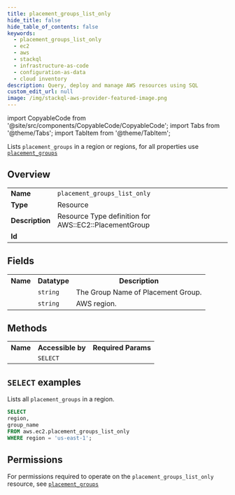 ```yaml
---
title: placement_groups_list_only
hide_title: false
hide_table_of_contents: false
keywords:
  - placement_groups_list_only
  - ec2
  - aws
  - stackql
  - infrastructure-as-code
  - configuration-as-data
  - cloud inventory
description: Query, deploy and manage AWS resources using SQL
custom_edit_url: null
image: /img/stackql-aws-provider-featured-image.png
---
```


import CopyableCode from '@site/src/components/CopyableCode/CopyableCode';
import Tabs from '@theme/Tabs';
import TabItem from '@theme/TabItem';

Lists <code>placement_groups</code> in a region or regions, for all properties use <a href="/services/serviceName/placement_groups/"><code>placement_groups</code></a>

## Overview
<table>
<tbody>
<tr><td><b>Name</b></td><td><code>placement_groups_list_only</code></td></tr>
<tr><td><b>Type</b></td><td>Resource</td></tr>
<tr><td><b>Description</b></td><td>Resource Type definition for AWS::EC2::PlacementGroup</td></tr>
<tr><td><b>Id</b></td><td><CopyableCode code="aws.ec2.placement_groups_list_only" /></td></tr>
</tbody>
</table>

## Fields
<table>
<tbody>
<tr><th>Name</th><th>Datatype</th><th>Description</th></tr><tr><td><CopyableCode code="group_name" /></td><td><code>string</code></td><td>The Group Name of Placement Group.</td></tr>
<tr><td><CopyableCode code="region" /></td><td><code>string</code></td><td>AWS region.</td></tr>
</tbody>
</table>

## Methods

<table>
<tbody>
  <tr>
    <th>Name</th>
    <th>Accessible by</th>
    <th>Required Params</th>
  </tr>
  <tr>
    <td><CopyableCode code="list_resources" /></td>
    <td><code>SELECT</code></td>
    <td><CopyableCode code="region" /></td>
  </tr>
</tbody>
</table>

## `SELECT` examples
Lists all <code>placement_groups</code> in a region.
```sql
SELECT
region,
group_name
FROM aws.ec2.placement_groups_list_only
WHERE region = 'us-east-1';
```


## Permissions

For permissions required to operate on the <code>placement_groups_list_only</code> resource, see <a href="/services/ec2/placement_groups/#permissions"><code>placement_groups</code></a>

